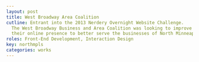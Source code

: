 ```yaml
---
layout: post
title: West Broadway Area Coalition
cutline: Entrant into the 2013 Nerdery Overnight Website Challenge.
  The West Broadway Business and Area Coalition was looking to improve
  their online presence to better serve the businesses of North Minneapolis.
roles: Front-End Development, Interaction Design
key: northmpls
categories: works
---
```

